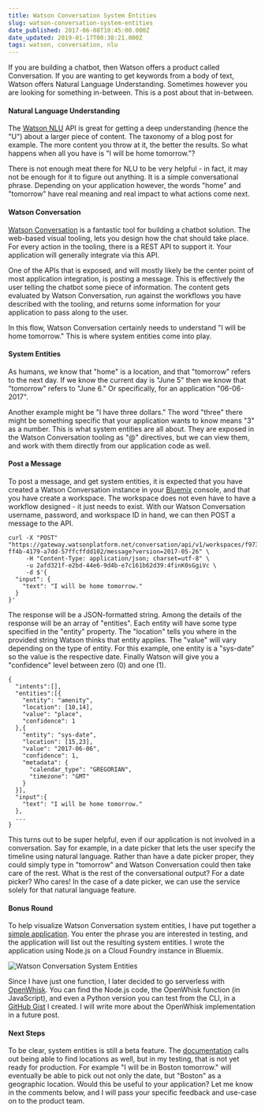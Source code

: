 ```yaml
---
title: Watson Conversation System Entities
slug: watson-conversation-system-entities
date_published: 2017-06-08T10:45:00.000Z
date_updated: 2019-01-17T00:38:21.000Z
tags: watson, conversation, nlu
---
```


If you are building a chatbot, then Watson offers a product called Conversation. If you are wanting to get keywords from a body of text, Watson offers Natural Language Understanding. Sometimes however you are looking for something in-between. This is a post about that in-between.

#### Natural Language Understanding

The [Watson NLU](https://www.ibm.com/watson/developercloud/natural-language-understanding.html) API is great for getting a deep understanding (hence the "U") about a larger piece of content. The taxonomy of a blog post for example. The more content you throw at it, the better the results. So what happens when all you have is "I will be home tomorrow."?

There is not enough meat there for NLU to be very helpful - in fact, it may not be enough for it to figure out anything. It is a simple conversational phrase. Depending on your application however, the words "home" and "tomorrow" have real meaning and real impact to what actions come next.

#### Watson Conversation

[Watson Conversation](https://www.ibm.com/watson/developercloud/conversation.html) is a fantastic tool for building a chatbot solution. The web-based visual tooling, lets you design how the chat should take place. For every action in the tooling, there is a REST API to support it. Your application will generally integrate via this API.

One of the APIs that is exposed, and will mostly likely be the center point of most application integration, is posting a message. This is effectively the user telling the chatbot some piece of information. The content gets evaluated by Watson Conversation, run against the workflows you have described with the tooling, and returns some information for your application to pass along to the user.

In this flow, Watson Conversation certainly needs to understand "I will be home tomorrow." This is where system entities come into play.

#### System Entities

As humans, we know that "home" is a location, and that "tomorrow" refers to the next day. If we know the current day is "June 5" then we know that "tomorrow" refers to "June 6." Or specifically, for an application "06-06-2017".

Another example might be "I have three dollars." The word "three" there might be something specific that your application wants to know means "3" as a number. This is what system entities are all about. They are exposed in the Watson Conversation tooling as "@" directives, but we can view them, and work with them directly from our application code as well.

#### Post a Message

To post a message, and get system entities, it is expected that you have created a Watson Conversation instance in your [Bluemix](https://console.ng.bluemix.net/) console, and that you have create a workspace. The workspace does not even have to have a workflow designed - it just needs to exist. With our Watson Conversation username, password, and workspace ID in hand, we can then POST a message to the API.

    curl -X "POST" "https://gateway.watsonplatform.net/conversation/api/v1/workspaces/f9731df0-ff4b-4179-a7dd-57ffcffdd102/message?version=2017-05-26" \
         -H "Content-Type: application/json; charset=utf-8" \
         -u 2afd321f-e2bd-44e6-9d4b-e7c161b62d39:4finK0sGgiVc \
         -d $'{
      "input": {
        "text": "I will be home tomorrow."
      }
    }'
    

The response will be a JSON-formatted string. Among the details of the response will be an array of "entities". Each entity will have some type specified in the "entity" property. The "location" tells you where in the provided string Watson thinks that entity applies. The "value" will vary depending on the type of entity. For this example, one entity is a "sys-date" so the value is the respective date. Finally Watson will give you a "confidence" level between zero (0) and one (1).

    {
      "intents":[],
      "entities":[{
        "entity": "amenity",
        "location": [10,14],
        "value": "place",
        "confidence": 1
      },{
        "entity": "sys-date",
        "location": [15,23],
        "value": "2017-06-06",
        "confidence": 1,
        "metadata": {
          "calendar_type": "GREGORIAN",
          "timezone": "GMT"
        }
      }],
      "input":{
        "text": "I will be home tomorrow."
      },
      ...
    }
    

This turns out to be super helpful, even if our application is not involved in a conversation. Say for example, in a date picker that lets the user specify the timeline using natural language. Rather than have a date picker proper, they could simply type in "tomorrow" and Watson Conversation could then take care of the rest. What is the rest of the conversational output? For a date picker? Who cares! In the case of a date picker, we can use the service solely for that natural language feature.

#### Bonus Round

To help visualize Watson Conversation system entities, I have put together a [simple application](http://intense.mybluemix.net/). You enter the phrase you are interested in testing, and the application will list out the resulting system entities. I wrote the application using Node.js on a Cloud Foundry instance in Bluemix.

![Watson Conversation System Entities](http://images.kevinhoyt.com/watson.conversation.entities.png)

Since I have just one function, I later decided to go serverless with [OpenWhisk](https://developer.ibm.com/openwhisk/). You can find the Node.js code, the OpenWhisk function (in JavaScript), and even a Python version you can test from the CLI, in a [GitHub Gist](https://gist.github.com/krhoyt/242cf8f3e483365c30edc4c711c93ce0) I created. I will write more about the OpenWhisk implementation in a future post.

#### Next Steps

To be clear, system entities is still a beta feature. The [documentation](https://www.ibm.com/watson/developercloud/doc/conversation/system-entities.html#sys-datetime) calls out being able to find locations as well, but in my testing, that is not yet ready for production. For example "I will be in Boston tomorrow." will eventually be able to pick out not only the date, but "Boston" as a geographic location. Would this be useful to your application? Let me know in the comments below, and I will pass your specific feedback and use-case on to the product team.
